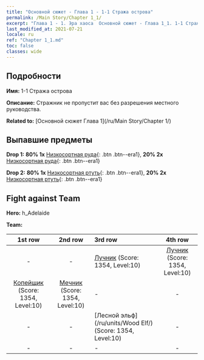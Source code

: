 ```yaml
---
title: "Основной сюжет - Глава 1 - 1-1 Стража острова"
permalink: /Main Story/Chapter 1_1/
excerpt: "Глава 1 - 1. Эра хаоса  Основной сюжет - Глава 1_1. 1-1 Стража острова"
last_modified_at: 2021-07-21
locale: ru
ref: "Chapter 1_1.md"
toc: false
classes: wide
---
```


## Подробности

 **Имя:** 1-1 Стража острова

 **Описание:** Стражник не пропустит вас без разрешения местного руководства.

 **Related to:** [Основной сюжет Глава 1](/ru/Main Story/Chapter 1/)

## Выпавшие предметы

 **Drop 1:** **80% 1x** [Низкосортная руда](/ItemsRU/mat_1/){: .btn .btn--era1}, **20% 2x** [Низкосортная руда](/ItemsRU/mat_1/){: .btn .btn--era1}

 **Drop 2:** **80% 1x** [Низкосортная ртуть](/ItemsRU/mat_2/){: .btn .btn--era1}, **20% 2x** [Низкосортная ртуть](/ItemsRU/mat_2/){: .btn .btn--era1}


## Fight against Team
 **Hero:** h_Adelaide

 **Team:**


  | 1st row | 2nd row | 3rd row | 4th row |
  |:----:|:----:|:----|:----:|
  | - | - | [Лучник](/ru/units/Marksman/) (Score: 1354, Level:10)  | [Лучник](/ru/units/Marksman/) (Score: 1354, Level:10)  |
  | [Копейщик](/ru/units/Pikeman/) (Score: 1354, Level:10)  | [Мечник](/ru/units/Swordsman/) (Score: 1354, Level:10)  | - | - |
  | - | - | [Лесной эльф](/ru/units/Wood Elf/) (Score: 1354, Level:10)  | - |
  | - | - | - | - |


